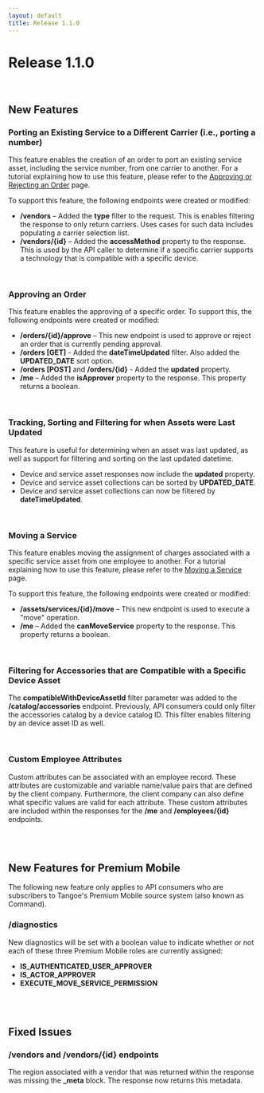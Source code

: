 ```yaml
---
layout: default
title: Release 1.1.0
---
```



# Release 1.1.0


<br/>

## New Features


### Porting an Existing Service to a Different Carrier (i.e., porting a number)
This feature enables the creation of an order to port an existing service asset, including the service number, from one carrier to another. For a tutorial explaining how to use this feature, please refer to the [Approving or Rejecting an Order]({{site.url}}tutorials/orders/approvals/) page. 

To support this feature, the following endpoints were created or modified:

* **/vendors** – Added the **type** filter to the request. This is enables filtering the response to only return carriers. Uses cases for such data includes populating a carrier selection list. 
* **/vendors/{id}** – Added the **accessMethod** property to the response. This is used by the API caller to determine if a specific carrier supports a technology that is compatible with a specific device.

<br/>

### Approving an Order
This feature enables the approving of a specific order. To support this, the following endpoints were created or modified:

* **/orders/{id}/approve** – This new endpoint is used to approve or reject an order that is currently pending approval.
* **/orders [GET]** - Added the **dateTimeUpdated** filter. Also added the **UPDATED_DATE** sort option.
* **/orders [POST]** and **/orders/{id}** - Added the **updated** property.
* **/me** – Added the **isApprover** property to the response. This property returns a boolean. 

<br/>

### Tracking, Sorting and Filtering for when Assets were Last Updated 
This feature is useful for determining when an asset was last updated, as well as support for filtering and sorting on the last updated datetime.

* Device and service asset responses now include the **updated** property.
* Device and service asset collections can be sorted by **UPDATED_DATE**.
* Device and service asset collections can now be filtered by **dateTimeUpdated**.

<br/>

### Moving a Service
This feature enables moving the assignment of charges associated with a specific service asset from one employee to another. For a tutorial explaining how to use this feature, please refer to the [Moving a Service]({{site.url}}tutorials/move/) page.

To support this feature, the following endpoints were created or modified:

* **/assets/services/{id}/move** – This new endpoint is used to execute a "move" operation. 
* **/me** – Added the **canMoveService** property to the response. This property returns a boolean.

<br/>

### Filtering for Accessories that are Compatible with a Specific Device Asset
The **compatibleWithDeviceAssetId** filter parameter was added to the **/catalog/accessories** endpoint. Previously, API consumers could only filter the accessories catalog by a device catalog ID. This filter enables filtering by an device asset ID as well.

<br/>

### Custom Employee Attributes
Custom attributes can be associated with an employee record. These attributes are customizable and variable  name/value pairs that are defined by the client company. Furthermore, the client company can also define what specific values are valid for each attribute.  These custom attributes are included within the responses for the **/me** and **/employees/{id}** endpoints.


<br/>
<br/>

## New Features for Premium Mobile 
The following new feature only applies to API consumers who are subscribers to Tangoe's Premium Mobile source system (also known as Command). 

### /diagnostics
New diagnostics will be set with a boolean value to indicate whether or not each of these three Premium Mobile roles are currently assigned:

* **IS_AUTHENTICATED_USER_APPROVER** 
* **IS_ACTOR_APPROVER** 
* **EXECUTE_MOVE_SERVICE_PERMISSION** 


<br/>
<br/>

## Fixed Issues

### /vendors and /vendors/{id} endpoints
The region associated with a vendor that was returned within the response was missing the **_meta** block. The response now returns this metadata.
